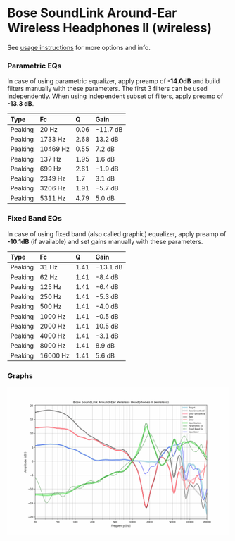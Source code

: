 # Bose SoundLink Around-Ear Wireless Headphones II (wireless)
See [usage instructions](https://github.com/jaakkopasanen/AutoEq#usage) for more options and info.

### Parametric EQs
In case of using parametric equalizer, apply preamp of **-14.0dB** and build filters manually
with these parameters. The first 3 filters can be used independently.
When using independent subset of filters, apply preamp of **-13.3 dB**.

| Type    | Fc       |    Q | Gain     |
|:--------|:---------|:-----|:---------|
| Peaking | 20 Hz    | 0.06 | -11.7 dB |
| Peaking | 1733 Hz  | 2.68 | 13.2 dB  |
| Peaking | 10469 Hz | 0.55 | 7.2 dB   |
| Peaking | 137 Hz   | 1.95 | 1.6 dB   |
| Peaking | 699 Hz   | 2.61 | -1.9 dB  |
| Peaking | 2349 Hz  | 1.7  | 3.1 dB   |
| Peaking | 3206 Hz  | 1.91 | -5.7 dB  |
| Peaking | 5311 Hz  | 4.79 | 5.0 dB   |

### Fixed Band EQs
In case of using fixed band (also called graphic) equalizer, apply preamp of **-10.1dB**
(if available) and set gains manually with these parameters.

| Type    | Fc       |    Q | Gain     |
|:--------|:---------|:-----|:---------|
| Peaking | 31 Hz    | 1.41 | -13.1 dB |
| Peaking | 62 Hz    | 1.41 | -8.4 dB  |
| Peaking | 125 Hz   | 1.41 | -6.4 dB  |
| Peaking | 250 Hz   | 1.41 | -5.3 dB  |
| Peaking | 500 Hz   | 1.41 | -4.0 dB  |
| Peaking | 1000 Hz  | 1.41 | -0.5 dB  |
| Peaking | 2000 Hz  | 1.41 | 10.5 dB  |
| Peaking | 4000 Hz  | 1.41 | -3.1 dB  |
| Peaking | 8000 Hz  | 1.41 | 8.9 dB   |
| Peaking | 16000 Hz | 1.41 | 5.6 dB   |

### Graphs
![](./Bose%20SoundLink%20Around-Ear%20Wireless%20Headphones%20II%20(wireless).png)